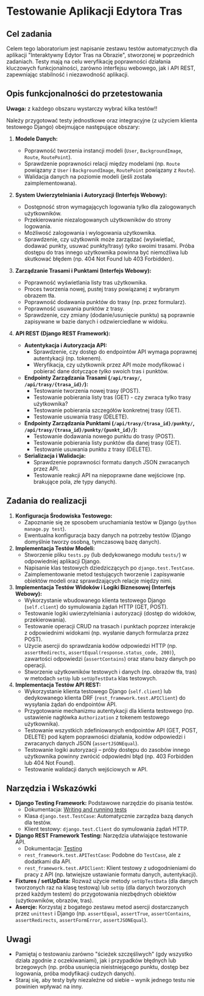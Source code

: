 # Testowanie Aplikacji Edytora Tras

## Cel zadania

Celem tego laboratorium jest napisanie zestawu testów automatycznych dla aplikacji "Interaktywny Edytor Tras na Obrazie", stworzonej w poprzednich zadaniach. Testy mają na celu weryfikację poprawności działania kluczowych funkcjonalności, zarówno interfejsu webowego, jak i API REST, zapewniając stabilność i niezawodność aplikacji.

## Opis funkcjonalności do przetestowania

**Uwaga:** z każdego obszaru wystarczy wybrać kilka testów!!

Należy przygotować testy jednostkowe oraz integracyjne (z użyciem klienta testowego Django) obejmujące następujące obszary:

1. **Modele Danych:**

      * Poprawność tworzenia instancji modeli (`User`, `BackgroundImage`, `Route`, `RoutePoint`).
      * Sprawdzenie poprawności relacji między modelami (np. `Route` powiązany z `User` i `BackgroundImage`, `RoutePoint` powiązany z `Route`).
      * Walidacja danych na poziomie modeli (jeśli została zaimplementowana).

2. **System Uwierzytelniania i Autoryzacji (Interfejs Webowy):**

      * Dostępność stron wymagających logowania tylko dla zalogowanych użytkowników.
      * Przekierowanie niezalogowanych użytkowników do strony logowania.
      * Możliwość zalogowania i wylogowania użytkownika.
      * Sprawdzenie, czy użytkownik może zarządzać (wyświetlać, dodawać punkty, usuwać punkty/trasy) *tylko* swoimi trasami. Próba dostępu do tras innego użytkownika powinna być niemożliwa lub skutkować błędem (np. 404 Not Found lub 403 Forbidden).

3. **Zarządzanie Trasami i Punktami (Interfejs Webowy):**

      * Poprawność wyświetlania listy tras użytkownika.
      * Proces tworzenia nowej, pustej trasy powiązanej z wybranym obrazem tła.
      * Poprawność dodawania punktów do trasy (np. przez formularz).
      * Poprawność usuwania punktów z trasy.
      * Sprawdzenie, czy zmiany (dodanie/usunięcie punktu) są poprawnie zapisywane w bazie danych i odzwierciedlane w widoku.

4. **API REST (Django REST Framework):**

      * **Autentykacja i Autoryzacja API:**
          * Sprawdzenie, czy dostęp do endpointów API wymaga poprawnej autentykacji (np. tokenem).
          * Weryfikacja, czy użytkownik przez API może modyfikować i pobierać dane dotyczące *tylko* swoich tras i punktów.
      * **Endpointy Zarządzania Trasami (`/api/trasy/`, `/api/trasy/{trasa_id}/`):**
          * Testowanie tworzenia nowej trasy (POST).
          * Testowanie pobierania listy tras (GET) - czy zwraca tylko trasy użytkownika?
          * Testowanie pobierania szczegółów konkretnej trasy (GET).
          * Testowanie usuwania trasy (DELETE).
      * **Endpointy Zarządzania Punktami (`/api/trasy/{trasa_id}/punkty/`, `/api/trasy/{trasa_id}/punkty/{punkt_id}/`):**
          * Testowanie dodawania nowego punktu do trasy (POST).
          * Testowanie pobierania listy punktów dla danej trasy (GET).
          * Testowanie usuwania punktu z trasy (DELETE).
      * **Serializacja i Walidacja:**
          * Sprawdzenie poprawności formatu danych JSON zwracanych przez API.
          * Testowanie reakcji API na niepoprawne dane wejściowe (np. brakujące pola, złe typy danych).

## Zadania do realizacji

1. **Konfiguracja Środowiska Testowego:**
      * Zapoznanie się ze sposobem uruchamiania testów w Django (`python manage.py test`).
      * Ewentualna konfiguracja bazy danych na potrzeby testów (Django domyślnie tworzy osobną, tymczasową bazę danych).
2. **Implementacja Testów Modeli:**
      * Stworzenie pliku `tests.py` (lub dedykowanego modułu `tests/`) w odpowiedniej aplikacji Django.
      * Napisanie klas testowych dziedziczących po `django.test.TestCase`.
      * Zaimplementowanie metod testujących tworzenie i zapisywanie obiektów modeli oraz sprawdzających relacje między nimi.
3. **Implementacja Testów Widoków i Logiki Biznesowej (Interfejs Webowy):**
      * Wykorzystanie wbudowanego klienta testowego Django (`self.client`) do symulowania żądań HTTP (GET, POST).
      * Testowanie logiki uwierzytelniania i autoryzacji (dostęp do widoków, przekierowania).
      * Testowanie operacji CRUD na trasach i punktach poprzez interakcje z odpowiednimi widokami (np. wysłanie danych formularza przez POST).
      * Użycie asercji do sprawdzania kodów odpowiedzi HTTP (np. `assertRedirects`, `assertEqual(response.status_code, 200)`), zawartości odpowiedzi (`assertContains`) oraz stanu bazy danych po operacji.
      * Stworzenie użytkowników testowych i danych (np. obrazów tła, tras) w metodach `setUp` lub `setUpTestData` klas testowych.
4. **Implementacja Testów API REST:**
      * Wykorzystanie klienta testowego Django (`self.client`) lub dedykowanego klienta DRF (`rest_framework.test.APIClient`) do wysyłania żądań do endpointów API.
      * Przygotowanie mechanizmu autentykacji dla klienta testowego (np. ustawienie nagłówka `Authorization` z tokenem testowego użytkownika).
      * Testowanie wszystkich zdefiniowanych endpointów API (GET, POST, DELETE) pod kątem poprawności działania, kodów odpowiedzi i zwracanych danych JSON (`assertJSONEqual`).
      * Testowanie logiki autoryzacji – próby dostępu do zasobów innego użytkownika powinny zwrócić odpowiedni błąd (np. 403 Forbidden lub 404 Not Found).
      * Testowanie walidacji danych wejściowych w API.

## Narzędzia i Wskazówki

* **Django Testing Framework:** Podstawowe narzędzie do pisania testów.
  * Dokumentacja: [Writing and running tests](https://docs.djangoproject.com/en/stable/topics/testing/overview/)
  * Klasa `django.test.TestCase`: Automatycznie zarządza bazą danych dla testów.
  * Klient testowy: `django.test.Client` do symulowania żądań HTTP.
* **Django REST Framework Testing:** Narzędzia ułatwiające testowanie API.
  * Dokumentacja: [Testing](https://www.django-rest-framework.org/api-guide/testing/)
  * `rest_framework.test.APITestCase`: Podobne do `TestCase`, ale z dodatkami dla API.
  * `rest_framework.test.APIClient`: Klient testowy z udogodnieniami do pracy z API (np. łatwiejsze ustawianie formatu danych, autentykacji).
* **Fixtures / setUpData:** Rozważ użycie metody `setUpTestData` (dla danych tworzonych raz na klasę testową) lub `setUp` (dla danych tworzonych przed każdym testem) do przygotowania niezbędnych obiektów (użytkowników, obrazów, tras).
* **Asercje:** Korzystaj z bogatego zestawu metod asercji dostarczanych przez `unittest` i Django (np. `assertEqual`, `assertTrue`, `assertContains`, `assertRedirects`, `assertFormError`, `assertJSONEqual`).

## Uwagi

* Pamiętaj o testowaniu zarówno "ścieżek szczęśliwych" (gdy wszystko działa zgodnie z oczekiwaniami), jak i przypadków błędnych lub brzegowych (np. próba usunięcia nieistniejącego punktu, dostęp bez logowania, próba modyfikacji cudzych danych).
* Staraj się, aby testy były niezależne od siebie – wynik jednego testu nie powinien wpływać na inny.
